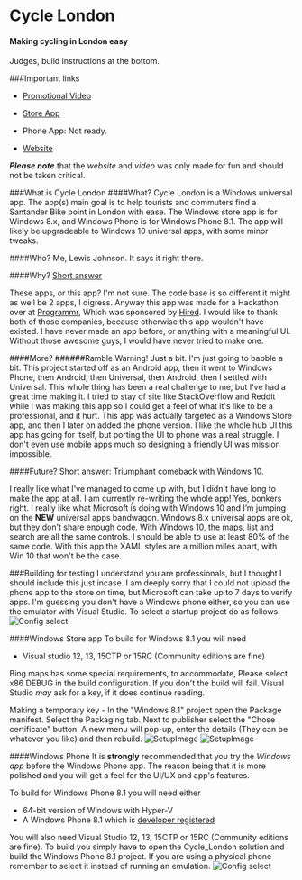 # Cycle London
#### Making cycling in London easy

Judges, build instructions at the bottom.

###Important links
* [Promotional Video](http://youtu.be/-z3iZvoW3kw)
* [Store App](http://apps.microsoft.com/windows/en-gb/app/cycle-london/a0964f6e-a9b8-4079-90c5-97307569b4a9)
* Phone App: Not ready.
 
* [Website](http://lewisj489.github.io/Cycle-London-Universal/)


***Please note*** that the *website* and *video* was only made for fun and should not be taken critical.

###What is Cycle London
####What?
Cycle London is a Windows universal app. 
The app(s) main goal is to help tourists and commuters find a Santander Bike point in London with ease.
The Windows store app is for Windows 8.x, and Windows Phone is for Windows Phone 8.1.
The app will likely be upgradeable to Windows 10 universal apps, with some minor tweaks.

####Who?
Me, Lewis Johnson. It says it right there.

####Why?
[Short answer](http://www.programmr.com/hired_london_hackathon)

These apps, or this app? I'm not sure. The code base is so different it might as well be 2 apps, I digress. 
Anyway this app was made for a Hackathon over at [Programmr](http://www.programmr.com/hired_london_hackathon]),
Which was sponsored by [Hired](https://hired.com/?utm_source=programmr). I would like to thank both of those companies, because otherwise this app wouldn't have existed. I have never made an app before, or anything with a meaningful UI. Without those awesome guys, I would have never tried to make one.

####More?
######Ramble Warning!
Just a bit. I'm just going to babble a bit. This project started off as an Android app, then it went to Windows Phone, then Android, then Universal, then Android, then I settled with Universal. This whole thing has been a real challenge to me, but I've had a great time making it. I tried to stay of site like StackOverflow and Reddit while I was making this app so I could get a feel of what it's like to be a professional, and it hurt. This app was actually targeted as a Windows Store app, and then I later on added the phone version. I like the whole hub UI this app has going for itself, but porting the UI to phone was a real struggle. I don't even use mobile apps much so designing a friendly UI was mission impossible.

####Future?
Short answer: Triumphant comeback with Windows 10.

I really like what I've managed to come up with, but I didn't have long to make the app at all. 
I am currently re-writing the whole app! Yes, bonkers right. I really like what Microsoft is doing with Windows 10 and I’m jumping on the **NEW** universal apps bandwagon. Windows 8.x universal apps are ok, but they don't share enough code. With Windows 10, the maps, list and search are all the same controls. I should be able to use at least 80% of the same code. With this app the XAML styles are a million miles apart, with Win 10 that won't be the case.


###Building for testing
I understand you are professionals, but I thought I should include this just incase. I am deeply sorry that I could not upload the phone app to the store on time, but Microsoft can take up to 7 days to verify apps. I'm guessing you don't have a Windows phone either, so you can use the emulator with Visual Studio. To select a startup project do as follows.
![Config select](http://i.imgur.com/1LP2n3k.png)


####Windows Store app
To build for Windows 8.1 you will need 
* Visual studio 12, 13, 15CTP or 15RC (Community editions are fine)

Bing maps has some special requirements, to accommodate, Please select x86 DEBUG in the build configuration. If you don't the build will fail. Visual Studio *may* ask for a key, if it does continue reading.

Making a temporary key -
In the "Windows 8.1" project open the Package manifest. Select the Packaging tab. Next to publisher select the "Chose certificate" button. A new menu will pop-up, enter the details (They can be whatever you like) and then rebuild.
![SetupImage](http://i.imgur.com/GptxM7N.png)
![SetupImage](http://i.imgur.com/LB6NgzW.png)


####Windows Phone
It is **strongly** recommended that you try the *Windows app* before the Windows Phone app. The reason being that it is more polished and you will get a feel for the UI/UX and app's features.

To build for Windows Phone 8.1 you will need either 
* 64-bit version of Windows with Hyper-V
* A Windows Phone 8.1 which is [developer registered](https://msdn.microsoft.com/en-us/library/windows/apps/ff769508(v=vs.105).aspx)

You will also need Visual Studio 12, 13, 15CTP or 15RC (Community editions are fine).
To build you simply have to open the Cycle_London solution and build the Windows Phone 8.1 project. If you are using a physical phone remember to select it instead of running an emulation.
![Config select](http://i.imgur.com/OAFaAbu.png)



